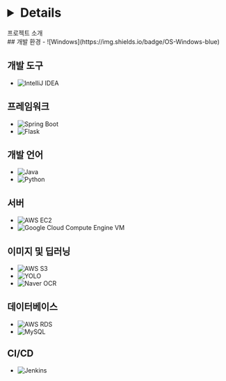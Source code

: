 # <details>
  <summary>프로젝트 소개</summary>
  ## 개발 환경
  - ![Windows](https://img.shields.io/badge/OS-Windows-blue)

  ## 개발 도구
  - ![IntelliJ IDEA](https://img.shields.io/badge/IDE-IntelliJ%20IDEA-brightgreen)

  ## 프레임워크
  - ![Spring Boot](https://img.shields.io/badge/Framework-Spring%20Boot-brightgreen)
  - ![Flask](https://img.shields.io/badge/Framework-Flask-blue)

  ## 개발 언어
  - ![Java](https://img.shields.io/badge/Language-Java-orange)
  - ![Python](https://img.shields.io/badge/Language-Python-yellowgreen)

  ## 서버
  - ![AWS EC2](https://img.shields.io/badge/Server-AWS%20EC2-important)
  - ![Google Cloud Compute Engine VM](https://img.shields.io/badge/Server-Google%20Cloud%20Compute%20Engine%20VM-lightgrey)

  ## 이미지 및 딥러닝
  - ![AWS S3](https://img.shields.io/badge/Storage-AWS%20S3-informational)
  - ![YOLO](https://img.shields.io/badge/Tool-YOLO-critical)
  - ![Naver OCR](https://img.shields.io/badge/Tool-Naver%20OCR-blueviolet)

  ## 데이터베이스
  - ![AWS RDS](https://img.shields.io/badge/Database-AWS%20RDS-orange)
  - ![MySQL](https://img.shields.io/badge/Database-MySQL-blue)

  ## CI/CD
  - ![Jenkins](https://img.shields.io/badge/CI%2FCD-Jenkins-orange)

</details>
